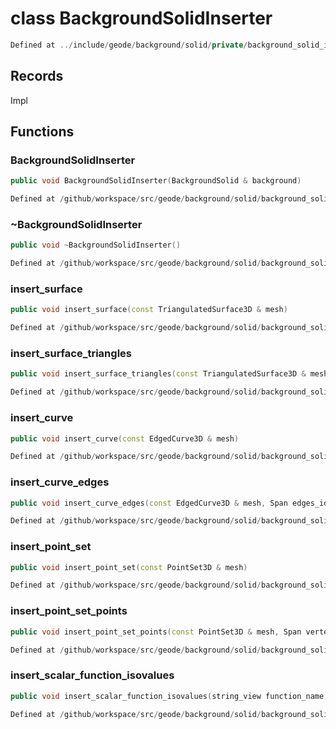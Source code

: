 # class BackgroundSolidInserter

```cpp
Defined at ../include/geode/background/solid/private/background_solid_inserter.h#31
```

## Records

Impl



## Functions

### BackgroundSolidInserter

```cpp
public void BackgroundSolidInserter(BackgroundSolid & background)
```

```cpp
Defined at /github/workspace/src/geode/background/solid/background_solid_inserter.cpp#3647
```

### ~BackgroundSolidInserter

```cpp
public void ~BackgroundSolidInserter()
```

```cpp
Defined at /github/workspace/src/geode/background/solid/background_solid_inserter.cpp#3653
```

### insert_surface

```cpp
public void insert_surface(const TriangulatedSurface3D & mesh)
```

```cpp
Defined at /github/workspace/src/geode/background/solid/background_solid_inserter.cpp#3657
```

### insert_surface_triangles

```cpp
public void insert_surface_triangles(const TriangulatedSurface3D & mesh, Span triangle_ids)
```

```cpp
Defined at /github/workspace/src/geode/background/solid/background_solid_inserter.cpp#3679
```

### insert_curve

```cpp
public void insert_curve(const EdgedCurve3D & mesh)
```

```cpp
Defined at /github/workspace/src/geode/background/solid/background_solid_inserter.cpp#3665
```

### insert_curve_edges

```cpp
public void insert_curve_edges(const EdgedCurve3D & mesh, Span edges_ids)
```

```cpp
Defined at /github/workspace/src/geode/background/solid/background_solid_inserter.cpp#3686
```

### insert_point_set

```cpp
public void insert_point_set(const PointSet3D & mesh)
```

```cpp
Defined at /github/workspace/src/geode/background/solid/background_solid_inserter.cpp#3672
```

### insert_point_set_points

```cpp
public void insert_point_set_points(const PointSet3D & mesh, Span vertex_ids)
```

```cpp
Defined at /github/workspace/src/geode/background/solid/background_solid_inserter.cpp#3692
```

### insert_scalar_function_isovalues

```cpp
public void insert_scalar_function_isovalues(string_view function_name, absl::Span<const double> isovalues)
```

```cpp
Defined at /github/workspace/src/geode/background/solid/background_solid_inserter.cpp#3698
```



